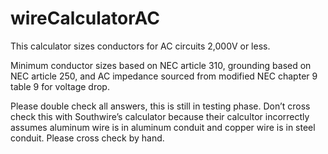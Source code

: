 # wireCalculatorAC
This calculator sizes conductors for AC circuits 2,000V or less.

Minimum conductor sizes based on NEC article 310, grounding based on NEC article 250, and AC impedance sourced from modified NEC chapter 9 table 9 for voltage drop.

Please double check all answers, this is still in testing phase. Don’t cross check this with Southwire’s calculator because their calcultor incorrectly assumes aluminum wire is in aluminum conduit and copper wire is in steel conduit. Please cross check by hand.
